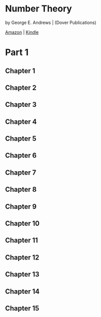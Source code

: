 # Number Theory
by George E. Andrews | (Dover Publications)

[Amazon](https://www.amazon.com/Number-Theory-Dover-Books-Mathematics-ebook/dp/B00B78IWW2) | [Kindle](https://read.amazon.com/?asin=B00B78IWW2)

# Part 1

## Chapter 1

## Chapter 2

## Chapter 3

## Chapter 4

## Chapter 5

## Chapter 6

## Chapter 7

## Chapter 8

## Chapter 9

## Chapter 10

## Chapter 11

## Chapter 12

## Chapter 13

## Chapter 14

## Chapter 15
